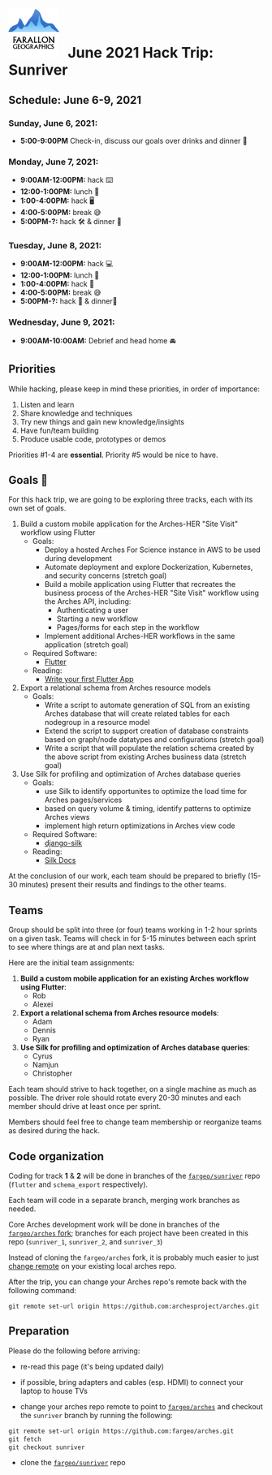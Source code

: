 # <img src="img/fargeo.png" style="width: 100px; margin-right:10px;"/> June 2021 Hack Trip: Sunriver

## Schedule: June 6-9, 2021

### Sunday, June 6, 2021:
- **5:00-9:00PM** Check-in, discuss our goals over drinks and dinner 🍺

### Monday, June 7, 2021:
- **9:00AM-12:00PM:** hack ⌨️
- **12:00-1:00PM:** lunch 🍴
- **1:00-4:00PM:** hack 🖥
- **4:00-5:00PM:** break 😅
- **5:00PM-?:** hack 🛠 & dinner 🍴

### Tuesday, June 8, 2021:
- **9:00AM-12:00PM:** hack 💻
- **12:00-1:00PM:** lunch 🍴
- **1:00-4:00PM:** hack 📱
- **4:00-5:00PM:** break 😅
- **5:00PM-?:** hack 🤘 & dinner🍴

### Wednesday, June 9, 2021:
- **9:00AM-10:00AM:** Debrief and head home 🚘

## Priorities

While hacking, please keep in mind these priorities, in order of importance:

1. Listen and learn
2. Share knowledge and techniques
3. Try new things and gain new knowledge/insights
4. Have fun/team building
5. Produce usable code, prototypes or demos

Priorities #1-4 are **essential**.  Priority #5 would be nice to have.

## Goals 💯

For this hack trip, we are going to be exploring three tracks, each with its own set of goals.
1. Build a custom mobile application for the Arches-HER "Site Visit" workflow using Flutter
    - Goals:
        - Deploy a hosted Arches For Science instance in AWS to be used during development
        - Automate deployment and explore Dockerization, Kubernetes, and security concerns (stretch goal)
        - Build a mobile application using Flutter that recreates the business process of the Arches-HER "Site Visit" workflow using the Arches API, including:
            - Authenticating a user
            - Starting a new workflow
            - Pages/forms for each step in the workflow
        - Implement additional Arches-HER workflows in the same application (stretch goal)
    - Required Software:
        - [Flutter](https://flutter.dev/docs/get-started/install)
    - Reading:
        - [Write your first Flutter App](https://flutter.dev/docs/get-started/codelab)
2. Export a relational schema from Arches resource models
    - Goals:
        - Write a script to automate generation of SQL from an existing Arches database that will create related tables for each nodegroup in a resource model
        - Extend the script to support creation of database constraints based on graph/node datatypes and configurations (stretch goal)
        - Write a script that will populate the relation schema created by the above script from existing Arches business data (stretch goal)
3. Use Silk for profiling and optimization of Arches database queries
    - Goals:
        - use Silk to identify opportunites to optimize the load time for Arches pages/services
        - based on query volume & timing, identify patterns to optimize Arches views
        - implement high return optimizations in Arches view code
    - Required Software:
        - [django-silk](https://github.com/jazzband/django-silk)
    - Reading:
        - [Silk Docs](https://silk.readthedocs.io/en/latest/)

At the conclusion of our work, each team should be prepared to briefly (15-30 minutes) present their results and findings to the other teams.

## Teams

Group should be split into three (or four) teams working in 1-2 hour sprints on a given task. Teams will check in for 5-15 minutes between each sprint to see where things are at and plan next tasks.

Here are the initial team assignments:

1. **Build a custom mobile application for an existing Arches workflow using Flutter**:
    - Rob
    - Alexei
2. **Export a relational schema from Arches resource models**:
    - Adam
    - Dennis
    - Ryan
3. **Use Silk for profiling and optimization of Arches database queries**:
    - Cyrus
    - Namjun
    - Christopher

Each team should strive to hack together, on a single machine as much as possible.  The driver role should rotate every 20-30 minutes and each member should drive at least once per sprint.

Members should feel free to change team membership or reorganize teams as desired during the hack.

## Code organization

Coding for track **1** & **2** will be done in branches of the [`fargeo/sunriver`](https://github.com/fargeo/sunriver) repo (`flutter` and `schema_export` respectively).

Each team will code in a separate branch, merging work branches as needed.

Core Arches development work will be done in branches of the [`fargeo/arches` fork](https://github.com/fargeo/arches); branches for each project have been created in this repo (`sunriver_1`, `sunriver_2`, and `sunriver_3`)

Instead of cloning the `fargeo/arches` fork, it is probably much easier to just [change remote](#preparation) on your existing local arches repo.

After the trip, you can change your Arches repo's remote back with the following command:
```
git remote set-url origin https://github.com:archesproject/arches.git
```

## Preparation

Please do the following before arriving:

- re-read this page (it's being updated daily)
- if possible, bring adapters and cables (esp. HDMI) to connect your laptop to house TVs

- change your arches repo remote to point to [`fargeo/arches`](https://github.com/fargeo/arches) and checkout the `sunriver` branch by running the following:
```
git remote set-url origin https://github.com:fargeo/arches.git
git fetch
git checkout sunriver
```

- clone the [`fargeo/sunriver`](https://github.com/fargeo/sunriver) repo
